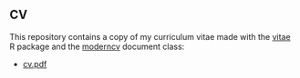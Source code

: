 ## CV

This repository contains a copy of my curriculum vitae made with the [vitae](https://github.com/mitchelloharawild/vitae) R package and the [moderncv](https://www.ctan.org/tex-archive/macros/latex/contrib/moderncv) document class:

- [cv.pdf](docs/public_cv.pdf)
